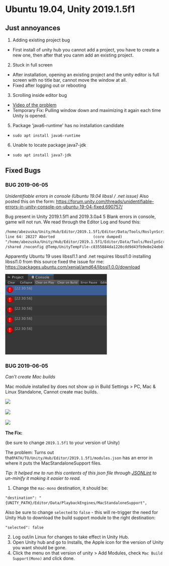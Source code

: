 # Ubuntu 19.04, Unity 2019.1.5f1

## Just annoyances

1. Adding existing project bug
  - First install of unity hub you cannot add a project, you have to create a new one, then after that you canm add an existing project.


2. Stuck in full screen
  - After installation, opening an existing project and the unity editor is full screen with no title bar, cannot move the window at all.
  - Fixed after logging out or rebooting


3. Scrolling inside editor bug
  - [Video of the problem](https://youtu.be/7wh_EIzj2vk)
  - Temporary Fix: Pulling window down and maximizing it again each time Unity is opened.




5. Package 'java6-runtime' has no installation candidate
-  `sudo apt install java6-runtime`

6. Unable to locate package java7-jdk
  - `sudo apt install java7-jdk`


## Fixed Bugs

### BUG 2019-06-05
*Unidentifiable errors in console (Ubuntu 19.04 libssl / .net issue)*
  Also posted this on the form: https://forum.unity.com/threads/unidentifiable-errors-in-unity-console-on-ubuntu-19-04-fixed.690757/

  Bug present in Unity 2019.1.5f1 and 2019.3.0a4
  5 Blank errors  in console, game will not run.
  We read through the Editor Log and found this:
  ```No usable version of the libssl was found
  /home/abezuska/Unity/Hub/Editor/2019.1.5f1/Editor/Data/Tools/RoslynScripts/unity_csc.sh: line 64: 28227 Aborted                 (core dumped) "/home/abezuska/Unity/Hub/Editor/2019.1.5f1/Editor/Data/Tools/RoslynScripts/../../Tools/Roslyn/csc" /shared /noconfig @Temp/UnityTempFile-c8355884da1220cdd9d43fb9e8e24eb0
  ```
  Apparently Ubuntu 19 uses libssl1.1 and .net requires libssl1.0
  installing libssl1.0 from this source fixed the issue for me:
  https://packages.ubuntu.com/xenial/amd64/libssl1.0.0/download

  ![](images/unitybug-errors.png)


### BUG 2019-06-05
 *Can't create Mac builds*

 Mac module installed by does not show up in Build Settings > PC, Mac & Linux Standalone, Cannot create mac builds.

![](https://i.imgur.com/wiZXjcb.png)

![](https://i.imgur.com/FzFh3Cg.png)

![](https://i.imgur.com/EwjyLO2.png)

  **The Fix:**

  (be sure to change `2019.1.5f1` to your version of Unity)

  The problem: Turns out that`PATH/TO/Unity/Hub/Editor/2019.1.5f1/modules.json` has an error in where it puts the MacStandaloneSupport files.

  *Tip: It helped me to run this contents of this json file through [JSONLint](https://jsonlint.com/) to un-minify it making it easier to read.*

  1. Change the `mac-mono` destination, it should be:
  ```
  "destination": "{UNITY_PATH}/Editor/Data/PlaybackEngines/MacStandaloneSupport",
  ```
  Also be sure to change `selected` to `false` - this will re-trigger the need for Unity Hub to download the build support module to the right destination:
  ```
  "selected": false
  ```

  2. Log out/in Linux for changes to take effect in Unity Hub.
  3. Open Unity hub and go to Installs, the Apple icon for the version of Unity you want should be gone.
  4. Click the menu on that version of unity > Add Modules, check `Mac Build Support(Mono)` and click done.
